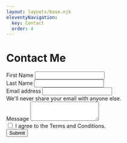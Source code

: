 ```yaml
---
layout: layouts/base.njk
eleventyNavigation:
  key: Contact
  order: 4
---
```

# Contact Me

<form name="Contact" netlify>
<div class="row">
  <div class="col">
    <label for="firstNameInput" class="form-label">First Name</label>
    <input type="text" class="form-control" id="firstNameInput" aria-label="First name" required>
  </div>
  <div class="col">
    <label for="lastNameInput" class="form-label">Last Name</label>
    <input type="text" class="form-control" id="lastNameInput" aria-label="Last name" required>
  </div>
</div>
  <div class="mb-3">
    <label for="exampleInputEmail1" class="form-label">Email address</label>
    <input type="email" class="form-control" id="exampleInputEmail1" aria-describedby="emailHelp" required>
    <div id="emailHelp" class="form-text">We'll never share your email with anyone else.</div>
  </div>
  <div class="mb-3">
    <label for="textArea" class="form-label">Message</label>
    <textarea class="form-control" id="textArea" rows="3"></textarea>
  </div>
  <div class="mb-3">
    <div class="form-check">
      <input class="form-check-input" type="checkbox" value="" id="flexCheckDefault" required>
      <label class="form-check-label" for="flexCheckDefault">
      I agree to the Terms and Conditions.
      </label>
    </div>
  </div>
  <div class="col-12">
    <button class="btn btn-primary" type="submit">Submit</button>
  </div>
</form>
 